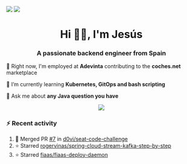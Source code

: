 [![](https://img.shields.io/badge/Jesús_Iglesias-0077B5?style=flat&logo=linkedin&logoColor=white)][linkedin]
[![](https://img.shields.io/badge/d0vi-330F63?style=flat&logo=gitlab&logoColor=white)][gitlab]

<h1 align="center">Hi 👋🏻️, I'm Jesús</h1>
<h3 align="center">A passionate backend engineer from Spain</h3>

🔭 Right now, I'm employed at **Adevinta** contributing to the **coches.net** marketplace

🌱 I’m currently learning **Kubernetes, GitOps and bash scripting**

💬 Ask me about **any Java question you have**

<p align="center">
  <a href="https://skillicons.dev">
    <img src="https://skillicons.dev/icons?i=java,kotlin,spring,postgres,git,kubernetes,docker,kafka,aws,elasticsearch,linux" />
  </a>
</p>

### ⚡ Recent activity

<!--RECENT_ACTIVITY:start-->
1. 🎉 Merged PR [#7](https://github.com/d0vi/seat-code-challenge/pull/7) in [d0vi/seat-code-challenge](https://github.com/d0vi/seat-code-challenge)<br>
2. ⭐ Starred [rogervinas/spring-cloud-stream-kafka-step-by-step](https://github.com/rogervinas/spring-cloud-stream-kafka-step-by-step)<br>
3. ⭐ Starred [fiaas/fiaas-deploy-daemon](https://github.com/fiaas/fiaas-deploy-daemon)<br>
<!--RECENT_ACTIVITY:end-->

[linkedin]: https://linkedin.com/in/jesusiglesiasiglesias
[gitlab]: https://gitlab.com/d0vi
